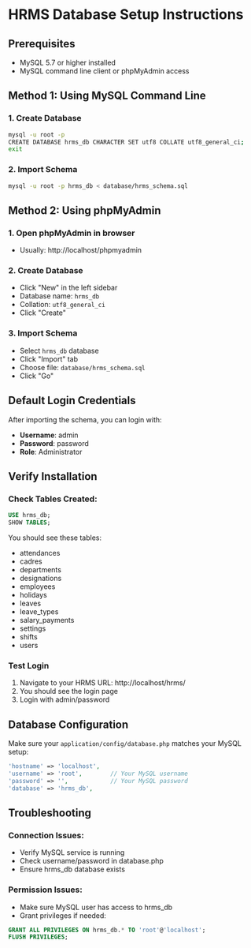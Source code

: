 # HRMS Database Setup Instructions

## Prerequisites
- MySQL 5.7 or higher installed
- MySQL command line client or phpMyAdmin access

## Method 1: Using MySQL Command Line

### 1. Create Database
```bash
mysql -u root -p
CREATE DATABASE hrms_db CHARACTER SET utf8 COLLATE utf8_general_ci;
exit
```

### 2. Import Schema
```bash
mysql -u root -p hrms_db < database/hrms_schema.sql
```

## Method 2: Using phpMyAdmin

### 1. Open phpMyAdmin in browser
- Usually: http://localhost/phpmyadmin

### 2. Create Database
- Click "New" in the left sidebar
- Database name: `hrms_db`
- Collation: `utf8_general_ci`
- Click "Create"

### 3. Import Schema
- Select `hrms_db` database
- Click "Import" tab
- Choose file: `database/hrms_schema.sql`
- Click "Go"

## Default Login Credentials

After importing the schema, you can login with:
- **Username**: admin
- **Password**: password
- **Role**: Administrator

## Verify Installation

### Check Tables Created:
```sql
USE hrms_db;
SHOW TABLES;
```

You should see these tables:
- attendances
- cadres
- departments
- designations
- employees
- holidays
- leaves
- leave_types
- salary_payments
- settings
- shifts
- users

### Test Login
1. Navigate to your HRMS URL: http://localhost/hrms/
2. You should see the login page
3. Login with admin/password

## Database Configuration

Make sure your `application/config/database.php` matches your MySQL setup:
```php
'hostname' => 'localhost',
'username' => 'root',        // Your MySQL username
'password' => '',            // Your MySQL password
'database' => 'hrms_db',
```

## Troubleshooting

### Connection Issues:
- Verify MySQL service is running
- Check username/password in database.php
- Ensure hrms_db database exists

### Permission Issues:
- Make sure MySQL user has access to hrms_db
- Grant privileges if needed:
```sql
GRANT ALL PRIVILEGES ON hrms_db.* TO 'root'@'localhost';
FLUSH PRIVILEGES;
```